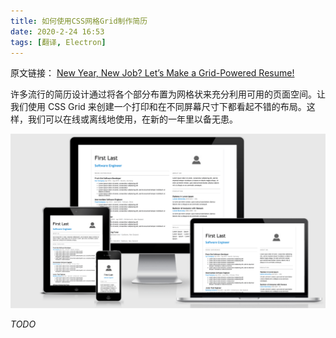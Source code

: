 ```yaml
---
title: 如何使用CSS网格Grid制作简历
date: 2020-2-24 16:53
tags: [翻译, Electron]
---
```


<CreateTime/>
<TagLinks />

原文链接：
[New Year, New Job? Let’s Make a Grid-Powered Resume!](https://css-tricks.com/new-year-new-job-lets-make-a-grid-powered-resume/)

许多流行的简历设计通过将各个部分布置为网格状来充分利用可用的页面空间。让我们使用 CSS Grid 来创建一个打印和在不同屏幕尺寸下都看起不错的布局。这样，我们可以在线或离线地使用，在新的一年里以备无患。

![An Image](../illustrations/css_grid_resume0.png)

_TODO_

